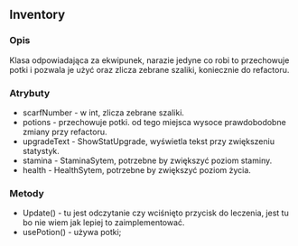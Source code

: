 ## Inventory
### Opis
Klasa odpowiadająca za ekwipunek, narazie jedyne co robi to przechowuje potki i pozwala je użyć oraz zlicza zebrane szaliki, koniecznie do refactoru.
### Atrybuty
- scarfNumber - w int, zlicza zebrane szaliki.
- potions - przechowuje potki.
  od tego miejsca wysoce prawdobodobne zmiany przy refactoru.
- upgradeText - ShowStatUpgrade, wyświetla tekst przy zwiększeniu statystyk.
- stamina - StaminaSytem, potrzebne by zwiększyć poziom staminy.
- health - HealthSytem, potrzebne by zwiększyć poziom życia.
### Metody
- Update() - tu jest odczytanie czy wciśnięto przycisk do leczenia, jest tu bo nie wiem jak lepiej to zaimplementować.
- usePotion() - używa potki;